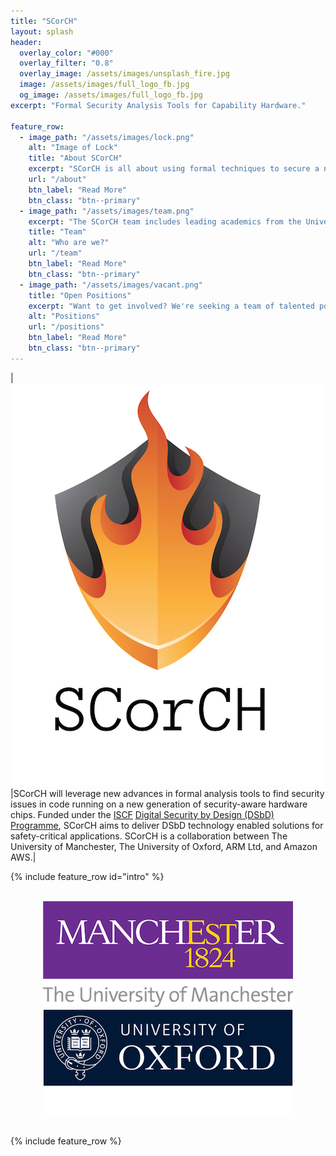 ```yaml
---
title: "SCorCH"
layout: splash
header:
  overlay_color: "#000"
  overlay_filter: "0.8"
  overlay_image: /assets/images/unsplash_fire.jpg
  image: /assets/images/full_logo_fb.jpg
  og_image: /assets/images/full_logo_fb.jpg
excerpt: "Formal Security Analysis Tools for Capability Hardware."

feature_row:
  - image_path: "/assets/images/lock.png"
    alt: "Image of Lock"
    title: "About SCorCH"
    excerpt: "SCorCH is all about using formal techniques to secure a new generation of computer chips - but what does that mean?"
    url: "/about"
    btn_label: "Read More"
    btn_class: "btn--primary"
  - image_path: "/assets/images/team.png"
    excerpt: "The SCorCH team includes leading academics from the Universities of Manchester and Oxford - find out more!"
    title: "Team"
    alt: "Who are we?"
    url: "/team"
    btn_label: "Read More"
    btn_class: "btn--primary"
  - image_path: "/assets/images/vacant.png"
    title: "Open Positions"
    excerpt: "Want to get involved? We're seeking a team of talented postdoctoral researchers to join the team."
    alt: "Positions"
    url: "/positions"
    btn_label: "Read More"
    btn_class: "btn--primary"
---
```


|<img src="/assets/images/full_logo_small.jpg">|SCorCH will leverage new advances in formal analysis tools to find security issues in code running on a new generation of security-aware hardware chips. Funded under the <a href="https://www.ukri.org/our-work/our-main-funds/industrial-strategy-challenge-fund/">ISCF</a> <a href="https://www.ukri.org/our-work/our-main-funds/industrial-strategy-challenge-fund/artificial-intelligence-and-data-economy/digital-security-by-design-challenge/">Digital Security by Design (DSbD) Programme</a>, SCorCH aims to deliver DSbD technology enabled solutions for safety-critical applications. SCorCH is a collaboration between The University of Manchester, The University of Oxford, ARM Ltd, and Amazon AWS.|

{% include feature_row id="intro"  %}

<br>
<center>
 <img src="/assets/images/manchester.png">  <img src="/assets/images/oxford.png">  
</center>
<br>

{% include feature_row %}



